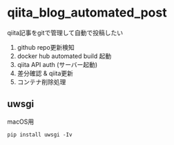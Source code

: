 # qiita_blog_automated_post
qiita記事をgitで管理して自動で投稿したい

1. github repo更新検知
1. docker hub automated build 起動
1. qiita API auth (サーバー起動)
1. 差分確認 & qiita更新
1. コンテナ削除処理

## uwsgi
macOS用

```
pip install uwsgi -Iv
```

